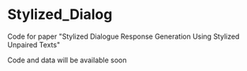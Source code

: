 # Stylized_Dialog
Code for paper "Stylized Dialogue Response Generation Using Stylized Unpaired Texts"

Code and data will be available soon

